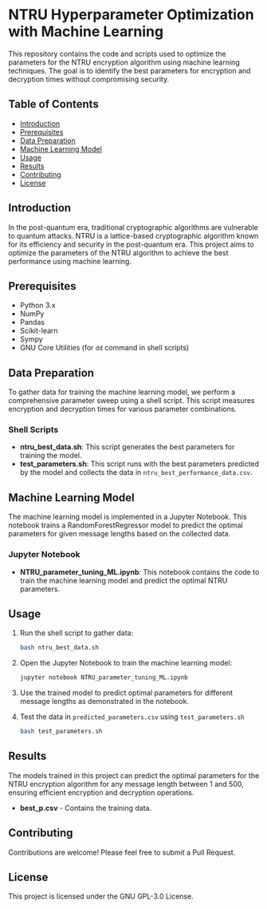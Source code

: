 # NTRU Hyperparameter Optimization with Machine Learning

This repository contains the code and scripts used to optimize the parameters for the NTRU encryption algorithm using machine learning techniques. The goal is to identify the best parameters for encryption and decryption times without compromising security.

## Table of Contents

- [Introduction](#introduction)
- [Prerequisites](#prerequisites)
- [Data Preparation](#data-preparation)
- [Machine Learning Model](#machine-learning-model)
- [Usage](#usage)
- [Results](#results)
- [Contributing](#contributing)
- [License](#license)

## Introduction

In the post-quantum era, traditional cryptographic algorithms are vulnerable to quantum attacks. NTRU is a lattice-based cryptographic algorithm known for its efficiency and security in the post-quantum era. This project aims to optimize the parameters of the NTRU algorithm to achieve the best performance using machine learning.

## Prerequisites

- Python 3.x
- NumPy
- Pandas
- Scikit-learn
- Sympy
- GNU Core Utilities (for `dd` command in shell scripts)

## Data Preparation

To gather data for training the machine learning model, we perform a comprehensive parameter sweep using a shell script. This script measures encryption and decryption times for various parameter combinations.

### Shell Scripts

- **ntru_best_data.sh**: This script generates the best parameters for training the model.
- **test_parameters.sh**: This script runs with the best parameters predicted by the model and collects the data in `ntru_best_performance_data.csv`.

## Machine Learning Model

The machine learning model is implemented in a Jupyter Notebook. This notebook trains a RandomForestRegressor model to predict the optimal parameters for given message lengths based on the collected data.

### Jupyter Notebook

- **NTRU_parameter_tuning_ML.ipynb**: This notebook contains the code to train the machine learning model and predict the optimal NTRU parameters.

## Usage

1. Run the shell script to gather data:
    ```bash
    bash ntru_best_data.sh
    ```

2. Open the Jupyter Notebook to train the machine learning model:
    ```bash
    jupyter notebook NTRU_parameter_tuning_ML.ipynb
    ```

3. Use the trained model to predict optimal parameters for different message lengths as demonstrated in the notebook.

4. Test the data in ```predicted_parameters.csv``` using ```test_parameters.sh```
    ```bash
    bash test_parameters.sh
    ```
## Results

The models trained in this project can predict the optimal parameters for the NTRU encryption algorithm for any message length between 1 and 500, ensuring efficient encryption and decryption operations.

- **best_p.csv** - Contains the training data.

## Contributing

Contributions are welcome! Please feel free to submit a Pull Request.

## License

This project is licensed under the GNU GPL-3.0 License.
